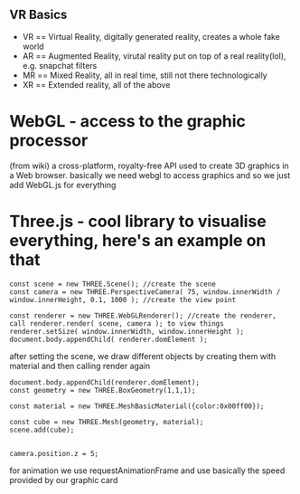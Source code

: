 ## VR Basics
- VR == Virtual Reality, digitally generated reality, creates a whole fake world
- AR == Augmented Reality, virutal reality put on top of a real reality(lol), e.g. snapchat filters
- MR == Mixed Reality, all in real time, still not there technologically
- XR == Extended reality, all of the above

# WebGL - access to the graphic processor
(from wiki) a cross-platform, royalty-free API used to create 3D graphics in a Web browser.
basically we need webgl to access graphics and so we just add WebGL.js for everything

# Three.js - cool library to visualise everything, here's an example on that

```
const scene = new THREE.Scene(); //create the scene
const camera = new THREE.PerspectiveCamera( 75, window.innerWidth / window.innerHeight, 0.1, 1000 ); //create the view point

const renderer = new THREE.WebGLRenderer(); //create the renderer, call renderer.render( scene, camera ); to view things
renderer.setSize( window.innerWidth, window.innerHeight );
document.body.appendChild( renderer.domElement );
```
after setting the scene, we draw different objects by creating them with material and then calling render again
```
document.body.appendChild(renderer.domElement);
const geometry = new THREE.BoxGeometry(1,1,1);

const material = new THREE.MeshBasicMaterial({color:0x00ff00});

const cube = new THREE.Mesh(geometry, material);
scene.add(cube);


camera.position.z = 5;
```
for animation we use requestAnimationFrame and use basically the speed provided by our graphic card
